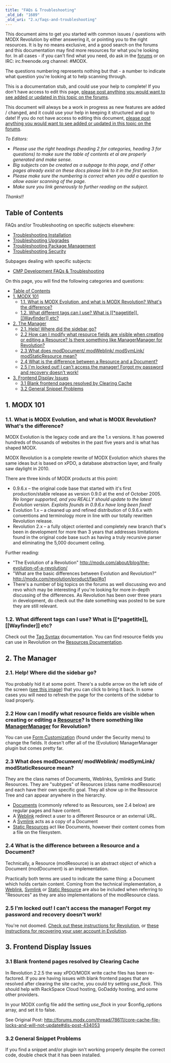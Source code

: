 ```yaml
---
title: "FAQs & Troubleshooting"
_old_id: "1689"
_old_uri: "2.x/faqs-and-troubleshooting"
---
```


This document aims to get you started with common issues / questions with MODX Revolution by either answering it, or pointing you to the right resources. It is by no means exclusive, and a good search on the forums and this documentation may find more resources for what you're looking for. In all cases - if you can't find what you need, do ask in the [forums](http://forums.modx.com) or on IRC: irc.freenode.org channel: #MODX.

The questions numbering represents nothing but that - a number to indicate what question you're looking at to help scanning through.

This is a documentation stub, and could use your help to complete! If you don't have access to edit this page, [please post anything you would want to see added or updated in this topic on the forums](http://forums.modx.com/thread/72123/faqs-troubleshooting-on-the-rtfm).

This document will always be a work in progress as new features are added / changed, and it could use your help in keeping it structured and up to date! If you do not have access to editing this document, [please post anything you would want to see added or updated in this topic on the forums](http://forums.modx.com/thread/72123/faqs-troubleshooting-on-the-rtfm).

_To Editors:_

- _Please use the right headings (heading 2 for categories, heading 3 for questions) to make sure the table of contents et al are properly generated and make sense._
- _Big subjects can be created as a subpage to this page, and if other pages already exist on these docs please link to it in the first section._
- _Please make sure the numbering is correct when you add a question to allow easier scanning of the page._
- _Make sure you link generously to further reading on the subject._

_Thanks!!_



## Table of Contents

FAQs and/or Troubleshooting on specific subjects elsewhere:

- [Troubleshooting Installation](getting-started/installation/troubleshooting-installation "Troubleshooting Installation")
- [Troubleshooting Upgrades](administering-your-site/upgrading-modx/troubleshooting-upgrades "Troubleshooting Upgrades")
- [Troubleshooting Package Management](administering-your-site/installing-a-package/troubleshooting-package-management "Troubleshooting Package Management")
- [Troubleshooting Security](administering-your-site/security/troubleshooting-security "Troubleshooting Security")

Subpages dealing with specific subjects:

- [CMP Development FAQs & Troubleshooting](faqs-and-troubleshooting/cmp-development-faqs-and-troubleshooting "CMP Development FAQs & Troubleshooting")

On this page, you will find the following categories and questions:

- [Table of Contents](#FAQs%26Troubleshooting-TableofContents)
- [1. MODX 101](#FAQs%26Troubleshooting-1.MODX101)
  - [1.1. What is MODX Evolution, and what is MODX Revolution? What's the difference?](#FAQs%26Troubleshooting-1.1.WhatisMODXEvolution%2CandwhatisMODXRevolution%3FWhat%27sthedifference%3F)
  - [1.2. What different tags can I use? What is \[\[\*pagetitle\]\], \[\[Wayfinder\]\] etc?](#FAQs%26Troubleshooting-1.2.WhatdifferenttagscanIuse%3FWhatis%26nbsp%3B%5C%5Cpagetitle%5C%5C%2C%26nbsp%3B%5C%5CWayfinder%5C%5Cetc%3F)
- [2. The Manager](#FAQs%26Troubleshooting-2.TheManager)
  - [2.1. Help! Where did the sidebar go?](#FAQs%26Troubleshooting-2.1.Help%5C%21%26nbsp%3BWheredidthesidebargo%3F)
  - [2.2 How can I modify what resource fields are visible when creating or editing a Resource? Is there something like ManagerManager for Revolution?](#FAQs%26Troubleshooting-2.2HowcanImodifywhatresourcefieldsarevisiblewhencreatingoreditingarevolution20%3AResource%3FIstheresomethinglikeManagerManager)
  - [2.3 What does modDocument/ modWeblink/ modSymLink/ modStaticResource mean?](#FAQs%26Troubleshooting-2.3WhatdoesmodDocument%2FmodWeblink%2FmodSymLink%2FmodStaticResourcemean%3F)
  - [2.4 What is the difference between a Resource and a Document?](#FAQs%26Troubleshooting-2.4WhatisthedifferencebetweenaResourceandaDocument%3F)
  - [2.5 I'm locked out! I can't access the manager! Forgot my password and recovery doesn't work!](#FAQs%26Troubleshooting-2.5I%27mlockedout%5C%21Ican%27taccessthemanager%5C%21Forgotmypasswordandrecoverydoesn%27twork%5C%21)
- [3. Frontend Display Issues](#FAQs%26Troubleshooting-3.FrontendDisplayIssues)
  - [3.1 Blank frontend pages resolved by Clearing Cache](#FAQs%26Troubleshooting-3.1BlankfrontendpagesresolvedbyClearingCache)
  - [3.2 General Snippet Problems](#FAQs%26Troubleshooting-3.2GeneralSnippetProblems)



## 1. MODX 101

### 1.1. What is MODX Evolution, and what is MODX Revolution? What's the difference?

MODX Evolution is the legacy code and are the 1.x versions. It has powered hundreds of thousands of websites in the past five years and is what has shaped MODX.

MODX Revolution is a complete rewrite of MODX Evolution which shares the same ideas but is based on xPDO, a database abstraction layer, and finally saw daylight in 2010.

There are three kinds of MODX products at this point:

- 0.9.6.x – the original code base that started with it's first production/stable release as version 0.9.0 at the end of October 2005. _No longer supported, and you REALLY should update to the latest Evolution version. Exploits founds in 0.9.6.x have long been fixed!_
- Evolution 1.x – a cleaned up and refined distribution of 0.9.6.x with conventions and terminology more in line with our totally rewritten Revolution release.
- Revolution 2.x – a fully object oriented and completely new branch that's been in development for more than 3 years that addresses limitations found in the original code base such as having a truly recursive parser and eliminating the 5,000 document ceiling.

Further reading:

- "The Evolution of a Revolution" <http://modx.com/about/blog/the-evolution-of-a-revolution/>
- "What are the basic differences between Evolution and Revolution?" <http://modx.com/revolution/product/faq/#q1>
- There's a number of big topics on the forums as well discussing evo and revo which may be interesting if you're looking for more in-depth discussing of the differences. As Revolution has been over three years in development, do check out the date something was posted to be sure they are still relevant.

### 1.2. What different tags can I use? What is \[\[\*pagetitle\]\], \[\[Wayfinder\]\] etc?

Check out the [Tag Syntax](making-sites-with-modx/tag-syntax "Tag Syntax") documentation. You can find resource fields you can use in Revolution on the [Resources Documentation](making-sites-with-modx/structuring-your-site/resources "Resources").

## 2. The Manager

### 2.1. Help! Where did the sidebar go?

You probably hid it at some point. There's a subtle arrow on the left side of the screen ([see this image](/download/attachments/36634926/subtlearrow.PNG?version=1&modificationDate=1322402411000)) that you can click to bring it back. In some cases you will need to refresh the page for the contents of the sidebar to load properly.

### 2.2 How can I modify what resource fields are visible when creating or editing a [Resource](/display/revolution20/Resource "Resource")? Is there something like [ManagerManager](http://modx.com/extras/package/managermanager) for Revolution?

You can use [Form Customization](/display/revolution20/Form+Customization "Form Customization") (found under the Security menu) to change the fields. It doesn't offer all of the (Evolution) ManagerManager plugin but comes pretty far.

### 2.3 What does modDocument/ modWeblink/ modSymLink/ modStaticResource mean?

They are the class names of Documents, Weblinks, Symlinks and Static Resources. They are "subtypes" of Resources (class name modResource) and each have their own specific goal. They all show up in the Resource Tree and can appear anywhere in the hierarchy.

- [Documents](making-sites-with-modx/structuring-your-site/resources "Resources") (commonly refered to as Resources, see 2.4 below) are regular pages and have content.
- A [Weblink](making-sites-with-modx/structuring-your-site/resources/weblink "Weblink") redirect a user to a different Resource or an external URL.
- A [Symlink](making-sites-with-modx/structuring-your-site/resources/symlink "Symlink") acts as a copy of a Document
- [Static Resources](making-sites-with-modx/structuring-your-site/resources/static-resource "Static Resource") act like Documents, however their content comes from a file on the filesystem.

### 2.4 What is the difference between a Resource and a Document?

Technically, a Resource (modResource) is an abstract object of which a Document (modDocument) is an implementation.

Practically both terms are used to indicate the same thing: a Document which holds certain content. Coming from the technical implementation, a [Weblink](making-sites-with-modx/structuring-your-site/resources/weblink "Weblink"), [Symlink](making-sites-with-modx/structuring-your-site/resources/symlink "Symlink") or [Static Resource](making-sites-with-modx/structuring-your-site/resources/static-resource "Static Resource") are also be included when referring to "Resources" as they are also implementations of the modResource class.

### 2.5 I'm locked out! I can't access the manager! Forgot my password and recovery doesn't work!

You're not doomed. [Check out these instructions for Revolution](administering-your-site/security/troubleshooting-security/resetting-a-user-password-manually "Resetting a User Password Manually"), or [these instructions for recovering your user account in Evolution](/evolution/1.0/administration/manager-users/reset-your-password-unblock-your-user "Reset your Password - Unblock your User").

## 3. Frontend Display Issues

### 3.1 Blank frontend pages resolved by Clearing Cache

In Revolution 2.2.5 the way xPDO/MODX write cache files has been re-factored. If you are having issues with blank frontend pages that are resolved after clearing the site cache, you could try setting _use\_flock_. This should help with RackSpace Cloud hosting, GoDaddy hosting, and some other providers.

In your MODX config file add the setting _use\_flock_ in your $config\_options array, and set it to false.

See Original Post: <http://forums.modx.com/thread/78611/core-cache-file-locks-and-will-not-update#dis-post-434053>

### 3.2 General Snippet Problems

If you find a snippet and/or plugin isn't working properly despite the correct code, double check that it has been installed.